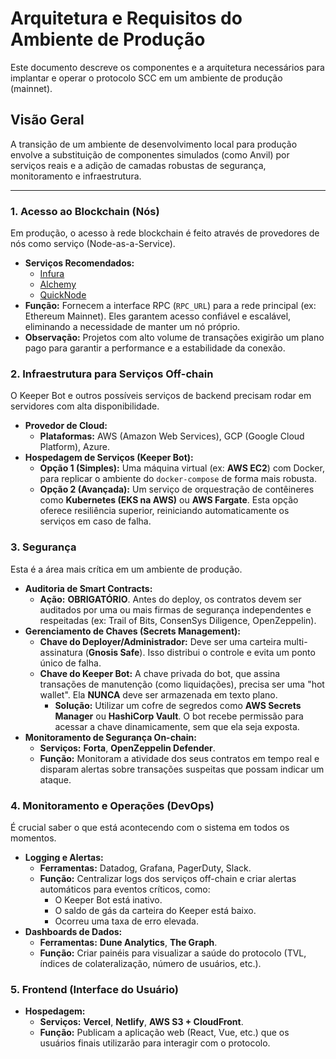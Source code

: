 # Arquitetura e Requisitos do Ambiente de Produção

Este documento descreve os componentes e a arquitetura necessários para implantar e operar o protocolo SCC em um ambiente de produção (mainnet).

## Visão Geral

A transição de um ambiente de desenvolvimento local para produção envolve a substituição de componentes simulados (como Anvil) por serviços reais e a adição de camadas robustas de segurança, monitoramento e infraestrutura.

---

### 1. Acesso ao Blockchain (Nós)

Em produção, o acesso à rede blockchain é feito através de provedores de nós como serviço (Node-as-a-Service).

-   **Serviços Recomendados:**
    -   [Infura](https://infura.io/)
    -   [Alchemy](https://www.alchemy.com/)
    -   [QuickNode](https://www.quicknode.com/)
-   **Função:** Fornecem a interface RPC (`RPC_URL`) para a rede principal (ex: Ethereum Mainnet). Eles garantem acesso confiável e escalável, eliminando a necessidade de manter um nó próprio.
-   **Observação:** Projetos com alto volume de transações exigirão um plano pago para garantir a performance e a estabilidade da conexão.

### 2. Infraestrutura para Serviços Off-chain

O Keeper Bot e outros possíveis serviços de backend precisam rodar em servidores com alta disponibilidade.

-   **Provedor de Cloud:**
    -   **Plataformas:** AWS (Amazon Web Services), GCP (Google Cloud Platform), Azure.
-   **Hospedagem de Serviços (Keeper Bot):**
    -   **Opção 1 (Simples):** Uma máquina virtual (ex: **AWS EC2**) com Docker, para replicar o ambiente do `docker-compose` de forma mais robusta.
    -   **Opção 2 (Avançada):** Um serviço de orquestração de contêineres como **Kubernetes (EKS na AWS)** ou **AWS Fargate**. Esta opção oferece resiliência superior, reiniciando automaticamente os serviços em caso de falha.

### 3. Segurança

Esta é a área mais crítica em um ambiente de produção.

-   **Auditoria de Smart Contracts:**
    -   **Ação:** **OBRIGATÓRIO**. Antes do deploy, os contratos devem ser auditados por uma ou mais firmas de segurança independentes e respeitadas (ex: Trail of Bits, ConsenSys Diligence, OpenZeppelin).
-   **Gerenciamento de Chaves (Secrets Management):**
    -   **Chave do Deployer/Administrador:** Deve ser uma carteira multi-assinatura (**Gnosis Safe**). Isso distribui o controle e evita um ponto único de falha.
    -   **Chave do Keeper Bot:** A chave privada do bot, que assina transações de manutenção (como liquidações), precisa ser uma "hot wallet". Ela **NUNCA** deve ser armazenada em texto plano.
        -   **Solução:** Utilizar um cofre de segredos como **AWS Secrets Manager** ou **HashiCorp Vault**. O bot recebe permissão para acessar a chave dinamicamente, sem que ela seja exposta.
-   **Monitoramento de Segurança On-chain:**
    -   **Serviços:** **Forta**, **OpenZeppelin Defender**.
    -   **Função:** Monitoram a atividade dos seus contratos em tempo real e disparam alertas sobre transações suspeitas que possam indicar um ataque.

### 4. Monitoramento e Operações (DevOps)

É crucial saber o que está acontecendo com o sistema em todos os momentos.

-   **Logging e Alertas:**
    -   **Ferramentas:** Datadog, Grafana, PagerDuty, Slack.
    -   **Função:** Centralizar logs dos serviços off-chain e criar alertas automáticos para eventos críticos, como:
        -   O Keeper Bot está inativo.
        -   O saldo de gás da carteira do Keeper está baixo.
        -   Ocorreu uma taxa de erro elevada.
-   **Dashboards de Dados:**
    -   **Ferramentas:** **Dune Analytics**, **The Graph**.
    -   **Função:** Criar painéis para visualizar a saúde do protocolo (TVL, índices de colateralização, número de usuários, etc.).

### 5. Frontend (Interface do Usuário)

-   **Hospedagem:**
    -   **Serviços:** **Vercel**, **Netlify**, **AWS S3 + CloudFront**.
    -   **Função:** Publicam a aplicação web (React, Vue, etc.) que os usuários finais utilizarão para interagir com o protocolo.

